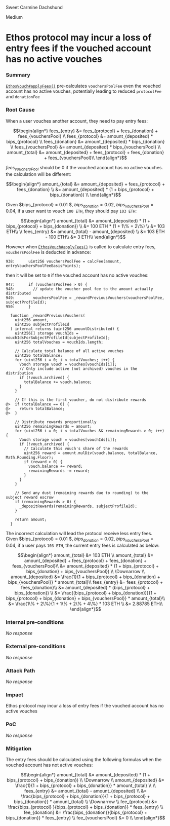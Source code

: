 Sweet Carmine Dachshund

Medium

# Ethos protocol may incur a loss of entry fees if the vouched account has no active vouches

### Summary

[`EthosVouch#applyFees()`](https://github.com/sherlock-audit/2024-11-ethos-network-ii/blob/main/ethos/packages/contracts/contracts/EthosVouch.sol#L929-L965) pre-calculates `vouchersPoolFee` even the vouched account has no active vouches, potentially leading to reduced `protocolFee` and `donationFee`

### Root Cause

When a user vouches another account, they need to pay entry fees:
```math
\begin{align*}
fees_{entry} &= fees_{protocol} + fees_{donation} + fees_{vouchersPool} \\
fees_{protocol} &= amount_{deposited} * bips_{protocol} \\
fees_{donation} &= amount_{deposited} * bips_{donation} \\
fees_{vouchersPool} &= amount_{deposited} * bips_{vouchersPool} \\
amount_{total} &= amount_{deposited} + fees_{protocol} + fees_{donation} + fees_{vouchersPool}\\
\end{align*}
```
 $fees_{vouchersPool}$ should be 0 if the vouched account has no active vouches. the calculation will be different:
```math
\begin{align*}
amount_{total} &= amount_{deposited} + fees_{protocol} + fees_{donation} \\
&= amount_{deposited} * (1 + bips_{protocol} + bips_{donation}) \\
\end{align*}
```
Given $bips_{protocol} = 0.01 $, $bips_{donation} = 0.02$, $bips_{vouchersPool} = 0.04$, if a user want to vouch `100 ETH`, they should pay `103 ETH`:
```math
\begin{align*}
amount_{total} &= amount_{deposited} * (1 + bips_{protocol} + bips_{donation}) \\
&= 100 ETH * (1 + 1\% + 2\%) \\
&= 103 ETH\\
\\
fees_{entry} &= amount_{total} - amount_{deposited} \\
&= 103 ETH - 100 ETH\\
&= 3 ETH\\
\end{align*}
```
However when [`EthosVouch#applyFees()`](https://github.com/sherlock-audit/2024-11-ethos-network-ii/blob/main/ethos/packages/contracts/contracts/EthosVouch.sol#L929-L965) is called to calculate entry fees, `vouchersPoolFee` is deducted in advance:
```solidity
938:      uint256 vouchersPoolFee = calcFee(amount, entryVouchersPoolFeeBasisPoints);
```
 then it will be set to `0` if the vouched account has no active vouches:
```solidity
947:      if (vouchersPoolFee > 0) {
948:        // update the voucher pool fee to the amount actually distributed
949:        vouchersPoolFee = _rewardPreviousVouchers(vouchersPoolFee, subjectProfileId);
950:      }
```
```solidity
  function _rewardPreviousVouchers(
    uint256 amount,
    uint256 subjectProfileId
  ) internal returns (uint256 amountDistributed) {
    uint256[] storage vouchIds = vouchIdsForSubjectProfileId[subjectProfileId];
    uint256 totalVouches = vouchIds.length;

    // Calculate total balance of all active vouches
    uint256 totalBalance;
    for (uint256 i = 0; i < totalVouches; i++) {
      Vouch storage vouch = vouches[vouchIds[i]];
      // Only include active (not archived) vouches in the distribution
      if (!vouch.archived) {
        totalBalance += vouch.balance;
      }
    }

    // If this is the first voucher, do not distribute rewards
@>  if (totalBalance == 0) {
@>    return totalBalance;
@>  }

    // Distribute rewards proportionally
    uint256 remainingRewards = amount;
    for (uint256 i = 0; i < totalVouches && remainingRewards > 0; i++) {
      Vouch storage vouch = vouches[vouchIds[i]];
      if (!vouch.archived) {
        // Calculate this vouch's share of the rewards
        uint256 reward = amount.mulDiv(vouch.balance, totalBalance, Math.Rounding.Floor);
        if (reward > 0) {
          vouch.balance += reward;
          remainingRewards -= reward;
        }
      }
    }

    // Send any dust (remaining rewards due to rounding) to the subject reward escrow
    if (remainingRewards > 0) {
      _depositRewards(remainingRewards, subjectProfileId);
    }

    return amount;
  }
```

The incorrect calculation will lead the protocol receive less entry fees. Given $bips_{protocol} = 0.01 $, $bips_{donation} = 0.02$, $bips_{vouchersPool} = 0.04$, if a user pays `103 ETH`, the current entry fees is calculated as below:
```math
\begin{align*}
amount_{total} &= 103 ETH \\
amount_{total} &= amount_{deposited} + fees_{protocol} + fees_{donation} + fees_{vouchersPool}\\
&= amount_{deposited} * (1 + bips_{protocol} + bips_{donation} + bips_{vouchersPool}) \\
\Downarrow \\
amount_{deposited} &= \frac{1}{1 + bips_{protocol} + bips_{donation} + bips_{vouchersPool}} * amount_{total}\\
fees_{entry} &= fees_{protocol} + fees_{donation}\\
&= amount_{deposited} * (bips_{protocol} + bips_{donation}) \\
&= \frac{(bips_{protocol} + bips_{donation})}{1 + bips_{protocol} + bips_{donation} + bips_{vouchersPool}} * amount_{total}\\
&= \frac{1\% + 2\%}{1 + 1\% + 2\% + 4\%} * 103 ETH \\
&= 2.88785 ETH\\
\end{align*}
```

### Internal pre-conditions

_No response_

### External pre-conditions

_No response_

### Attack Path

_No response_

### Impact

Ethos protocol may incur a loss of entry fees if the vouched account has no active vouches

### PoC

_No response_

### Mitigation

The entry fees should be calculated using the following formulas when the vouched account has not active vouches:
```math
\begin{align*}
amount_{total} &= amount_{deposited} * (1 + bips_{protocol} + bips_{donation}) \\
\Downarrow \\
amount_{deposited} &= \frac{1}{1 + bips_{protocol} + bips_{donation}} * amount_{total} \\
\\
fees_{entry} &= amount_{total} - amount_{deposited} \\
&= \frac{bips_{protocol} + bips_{donation}}{1 + bips_{protocol} + bips_{donation}} * amount_{total} \\
\Downarrow \\
fee_{protocol} &= \frac{bips_{protocol} }{bips_{protocol} + bips_{donation}} * fees_{entry} \\
fee_{donation} &= \frac{bips_{donation}}{bips_{protocol} + bips_{donation}} * fees_{entry} \\
fee_{vouchersPool} &= 0 \\
\end{align*}
```